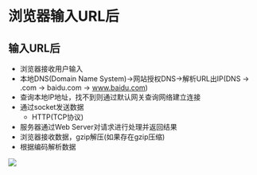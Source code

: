# 浏览器输入URL后

## 输入URL后

- 浏览器接收用户输入
- 本地DNS(Domain Name System)->网站授权DNS->解析URL出IP(DNS -> .com -> baidu.com -> www.baidu.com)
- 查询本地IP地址，找不到则通过默认网关查询网络建立连接
- 通过socket发送数据
  - HTTP(TCP协议)
- 服务器通过Web Server对请求进行处理并返回结果
- 浏览器接收数据，gzip解压(如果存在gzip压缩)
- 根据编码解析数据

![](http://onb5ufwvw.bkt.clouddn.com/18-3-14/74320453.jpg)
